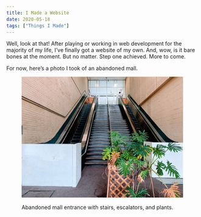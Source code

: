 ```yaml
---
title: I Made a Website
date: 2020-05-18
tags: ["Things I Made"]
---
```


Well, look at that! After playing or working in web development for the majority of my life, I’ve finally got a website of my own. And, wow, is it bare bones at the moment. But no matter. Step one achieved. More to come.

For now, here’s a photo I took of an abandoned mall.

<figure class="wide">
  <img alt="Abandoned mall entrance with stairs, escalators, and plants" src="/images/creepy-mall.jpg">
  <figcaption>
    <p>Abandoned mall entrance with stairs, escalators, and plants.</p>
  </figcaption>
</figure>
